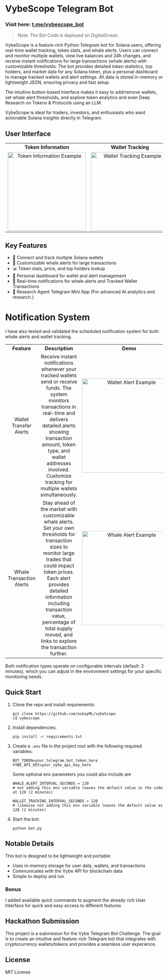 # VybeScope Telegram Bot

### Visit here: [t.me/vybescope_bot](https://t.me/vybescope_bot)

>  Note: The Bot Code is deployed on DigitalOcean.

VybeScope is a feature-rich Python Telegram bot for Solana users, offering real-time wallet tracking, token stats, and whale alerts. Users can connect and monitor multiple wallets, view live balances and 24h changes, and receive instant notifications for large transactions (whale alerts) with customizable thresholds. The bot provides detailed token statistics, top holders, and market data for any Solana token, plus a personal dashboard to manage tracked wallets and alert settings. All data is stored in-memory or lightweight JSON, ensuring privacy and fast setup.

The intuitive button-based interface makes it easy to add/remove wallets, set whale alert thresholds, and explore token analytics and even Deep Research on Tokens & Protocols using an LLM.

VybeScope is ideal for traders, investors, and enthusiasts who want actionable Solana insights directly in Telegram.


## User Interface

<table style="border-collapse: collapse; border: none; text-align: center; width: 100%;">
   <tr style="border: none; font-weight: bold;">
      <td style="border: none;">Token Information</td>
      <td style="border: none;">Wallet Tracking</td>
      <td style="border: none;">Whale Alerts</td>
      <!-- <td style="border: none;">Research Mini App</td> -->
   </tr>
   <tr style="border: none;">
      <td style="border: none;"><img src="https://gcdnb.pbrd.co/images/BfKwMnzydfSI.gif" alt="Token Information Example" width="250"/></td>
      <td style="border: none;"><img src="https://gcdnb.pbrd.co/images/ThS1Oc8EBjFG.gif" alt="Wallet Tracking Example" width="250"/></td>
      <td style="border: none;"><img src="https://gcdnb.pbrd.co/images/Ex0lkuqCEHz3.gif" alt="Whale Alerts Sample" width="250"/></td>
      <!-- <td style="border: none;"><img src="https://gcdnb.pbrd.co/images/OVFVpoaVefRb.gif?o=1" alt="Research Mini App" width="250"/></td> -->
   </tr>
</table>


## Key Features
- 🔗 Connect and track multiple Solana wallets
- 🐋 Customizable whale alerts for large transactions
- 📊 Token stats, price, and top holders lookup
- 💼 Personal dashboard for wallet and alert management
- 🔔 Real-time notifications for whale alerts and Tracked Wallet Transactions
- 🤖 Research Agent Telegram Mini App (For advanced AI analytics and research.) 

# Notification System
I have also tested and validated the scheduled notification system for both whale alerts and wallet tracking.

<table style="border-collapse: collapse; border: none; text-align: center; width: 100%;">
   <tr style="border: none; font-weight: bold;">
      <td style="border: none;">Feature</td>
      <td style="border: none;">Description</td>
      <td style="border: none; width: 300px;">Demo</td>
   </tr>
   <tr style="border: none;">
      <td style="border: none;">Wallet Transfer Alerts</td>
      <td style="border: none;">Receive instant notifications whenever your tracked wallets send or receive funds. The system monitors transactions in real-time and delivers detailed alerts showing transaction amount, token type, and wallet addresses involved. Customize tracking for multiple wallets simultaneously.</td>
      <td style="border: none;"><img src="https://i.postimg.cc/HkQ8V3BY/wallet-tracking-demo.jpg" alt="Wallet Alert Example" width="300"/></td>
   </tr>
   <tr style="border: none;">
      <td style="border: none;">Whale Transaction Alerts</td>
      <td style="border: none;">Stay ahead of the market with customizable whale alerts. Set your own thresholds for transaction sizes to monitor large trades that could impact token prices. Each alert provides detailed information including transaction value, percentage of total supply moved, and links to explore the transaction further.</td>
      <td style="border: none;"><img src="https://i.postimg.cc/0NPMmmBp/whale-alert-demo.jpg" alt="Whale Alert Example" width="300"/></td>
   </tr>
</table>

Both notification types operate on configurable intervals (default: 2 minutes), which you can adjust in the environment settings for your specific monitoring needs.

## Quick Start
1. Clone the repo and install requirements:
   ```
   git clone https://github.com/eskayML/vybeScope
   cd vybescope
   ```

2. Install dependencies:
   ```
   pip install -r requirements.txt
   ```

3. Create a `.env` file in the project root with the following required variables:
   ```
   BOT_TOKEN=your_telegram_bot_token_here
   VYBE_API_KEY=your_vybe_api_key_here
   ```

   Some optional env parameters you could also include are

   ```
   WHALE_ALERT_INTERVAL_SECONDS = 120 
   # not adding this env variable leaves the default value in the code at 120 (2 minutes)

   WALLET_TRACKING_INTERVAL_SECONDS = 120
   # likewise not adding this env variable leaves the default value as 120 (2 minutes)
   ```

4. Start the bot:
   ```
   python bot.py
   ```



## Notable Details

This bot is designed to be lightweight and portable:

- Uses in-memory storage for user data, wallets, and transactions
- Communicates with the Vybe API for blockchain data
- Simple to deploy and run

### Bonus
I added available quick commands to augment the already rich User Interface for quick and easy access to different features


## Hackathon Submission

This project is a submission for the Vybe Telegram Bot Challenge. The goal is to create an intuitive and feature-rich Telegram bot that integrates with cryptocurrency wallets/tokens and provides a seamless user experience.

## License

MIT License